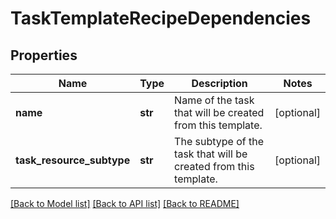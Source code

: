 # TaskTemplateRecipeDependencies

## Properties
Name | Type | Description | Notes
------------ | ------------- | ------------- | -------------
**name** | **str** | Name of the task that will be created from this template. | [optional] 
**task_resource_subtype** | **str** | The subtype of the task that will be created from this template. | [optional] 

[[Back to Model list]](../README.md#documentation-for-models) [[Back to API list]](../README.md#documentation-for-api-endpoints) [[Back to README]](../README.md)

